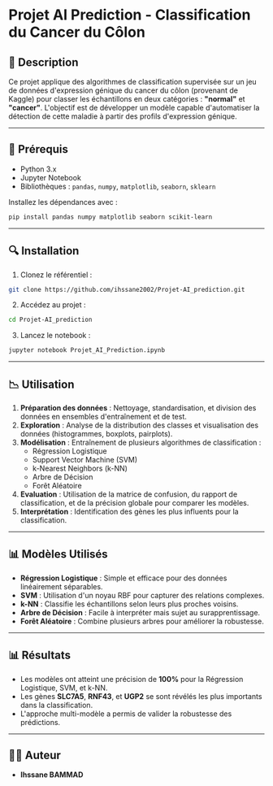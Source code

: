 # Projet AI Prediction - Classification du Cancer du Côlon

## 🔬 Description
Ce projet applique des algorithmes de classification supervisée sur un jeu de données d'expression génique du cancer du côlon (provenant de Kaggle) pour classer les échantillons en deux catégories : **"normal"** et **"cancer"**. L'objectif est de développer un modèle capable d'automatiser la détection de cette maladie à partir des profils d'expression génique.

---

## 🔧 Prérequis
- Python 3.x
- Jupyter Notebook
- Bibliothèques : `pandas`, `numpy`, `matplotlib`, `seaborn`, `sklearn`

Installez les dépendances avec :
```bash
pip install pandas numpy matplotlib seaborn scikit-learn
```

---

## 🔍 Installation
1. Clonez le référentiel :
```bash
git clone https://github.com/ihssane2002/Projet-AI_prediction.git
```
2. Accédez au projet :
```bash
cd Projet-AI_prediction
```
3. Lancez le notebook :
```bash
jupyter notebook Projet_AI_Prediction.ipynb
```

---

## 📉 Utilisation
1. **Préparation des données** : Nettoyage, standardisation, et division des données en ensembles d'entraînement et de test.
2. **Exploration** : Analyse de la distribution des classes et visualisation des données (histogrammes, boxplots, pairplots).
3. **Modélisation** : Entraînement de plusieurs algorithmes de classification :
   - Régression Logistique
   - Support Vector Machine (SVM)
   - k-Nearest Neighbors (k-NN)
   - Arbre de Décision
   - Forêt Aléatoire
4. **Evaluation** : Utilisation de la matrice de confusion, du rapport de classification, et de la précision globale pour comparer les modèles.
5. **Interprétation** : Identification des gènes les plus influents pour la classification.

---

## 📊 Modèles Utilisés
- **Régression Logistique** : Simple et efficace pour des données linéairement séparables.
- **SVM** : Utilisation d'un noyau RBF pour capturer des relations complexes.
- **k-NN** : Classifie les échantillons selon leurs plus proches voisins.
- **Arbre de Décision** : Facile à interpréter mais sujet au surapprentissage.
- **Forêt Aléatoire** : Combine plusieurs arbres pour améliorer la robustesse.

---

## 📊 Résultats
- Les modèles ont atteint une précision de **100%** pour la Régression Logistique, SVM, et k-NN.
- Les gènes **SLC7A5**, **RNF43**, et **UGP2** se sont révélés les plus importants dans la classification.
- L'approche multi-modèle a permis de valider la robustesse des prédictions.

---

## 👨‍💼 Auteur
- **Ihssane BAMMAD**



